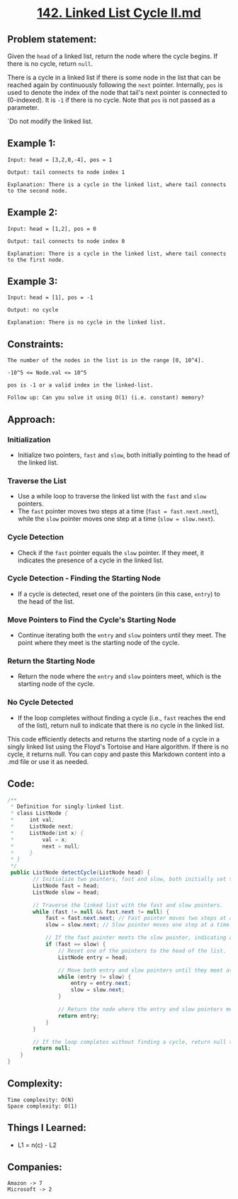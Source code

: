 
<h1 align="center"><a href="https://leetcode.com/problems/linked-list-cycle-ii/" target="_blank">142. Linked List Cycle II.md</a></h1>

## Problem statement:
Given the `head` of a linked list, return the node where the cycle begins. If there is no cycle, return `null`.

There is a cycle in a linked list if there is some node in the list that can be reached again by continuously following the `next` pointer. Internally, `pos` is used to denote the index of the node that tail's next pointer is connected to (0-indexed). It is `-1` if there is no cycle. Note that `pos` is not passed as a parameter.

`Do not modify the linked list.


## Example 1:

```
Input: head = [3,2,0,-4], pos = 1

Output: tail connects to node index 1

Explanation: There is a cycle in the linked list, where tail connects to the second node.
```

## Example 2:

```
Input: head = [1,2], pos = 0

Output: tail connects to node index 0

Explanation: There is a cycle in the linked list, where tail connects to the first node.
```


## Example 3:

```
Input: head = [1], pos = -1

Output: no cycle

Explanation: There is no cycle in the linked list.
```


## Constraints:

```
The number of the nodes in the list is in the range [0, 10^4].

-10^5 <= Node.val <= 10^5

pos is -1 or a valid index in the linked-list.

Follow up: Can you solve it using O(1) (i.e. constant) memory?
```


 

## Approach:

### Initialization

- Initialize two pointers, `fast` and `slow`, both initially pointing to the head of the linked list.

### Traverse the List

- Use a while loop to traverse the linked list with the `fast` and `slow` pointers.
- The `fast` pointer moves two steps at a time (`fast = fast.next.next`), while the `slow` pointer moves one step at a time (`slow = slow.next`).

### Cycle Detection

- Check if the `fast` pointer equals the `slow` pointer. If they meet, it indicates the presence of a cycle in the linked list.

### Cycle Detection - Finding the Starting Node

- If a cycle is detected, reset one of the pointers (in this case, `entry`) to the head of the list.

### Move Pointers to Find the Cycle's Starting Node

- Continue iterating both the `entry` and `slow` pointers until they meet. The point where they meet is the starting node of the cycle.

### Return the Starting Node

- Return the node where the `entry` and `slow` pointers meet, which is the starting node of the cycle.

### No Cycle Detected

- If the loop completes without finding a cycle (i.e., `fast` reaches the end of the list), return null to indicate that there is no cycle in the linked list.

This code efficiently detects and returns the starting node of a cycle in a singly linked list using the Floyd's Tortoise and Hare algorithm. If there is no cycle, it returns null.
You can copy and paste this Markdown content into a .md file or use it as needed.



## Code: 

```java
/**
 * Definition for singly-linked list.
 * class ListNode {
 *     int val;
 *     ListNode next;
 *     ListNode(int x) {
 *         val = x;
 *         next = null;
 *     }
 * }
 */
 public ListNode detectCycle(ListNode head) {
        // Initialize two pointers, fast and slow, both initially set to the head of the linked list.
        ListNode fast = head;
        ListNode slow = head;

        // Traverse the linked list with the fast and slow pointers.
        while (fast != null && fast.next != null) {
            fast = fast.next.next; // Fast pointer moves two steps at a time.
            slow = slow.next; // Slow pointer moves one step at a time.

            // If the fast pointer meets the slow pointer, indicating a cycle:
            if (fast == slow) {
                // Reset one of the pointers to the head of the list.
                ListNode entry = head;

                // Move both entry and slow pointers until they meet at the cycle's starting node.
                while (entry != slow) {
                    entry = entry.next;
                    slow = slow.next;
                }

                // Return the node where the entry and slow pointers meet, which is the cycle's starting node.
                return entry;
            }
        }

        // If the loop completes without finding a cycle, return null to indicate no cycle.
        return null;
    }
}
```



## Complexity:

```
Time complexity: O(N) 
Space complexity: O(1)
```

## Things I Learned:

- L1 = n(c) - L2 
  


## Companies:

```
Amazon -> 7
Microsoft -> 2
```





